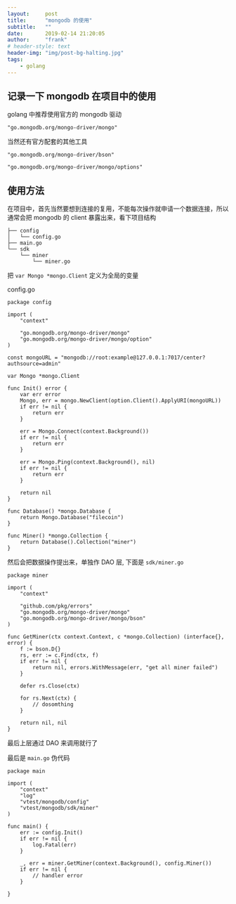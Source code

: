 ```yaml
---
layout:     post
title:      "mongodb 的使用"
subtitle:   ""
date:       2019-02-14 21:20:05
author:     "frank"
# header-style: text
header-img: "img/post-bg-halting.jpg"
tags:
    - golang
---
```



## 记录一下 mongodb 在项目中的使用

golang 中推荐使用官方的 mongodb 驱动	
```
"go.mongodb.org/mongo-driver/mongo"
```

当然还有官方配套的其他工具	
```
"go.mongodb.org/mongo-driver/bson"

"go.mongodb.org/mongo-driver/mongo/options"
```

## 使用方法
在项目中，首先当然要想到连接的复用，不能每次操作就申请一个数据连接，所以通常会把 mongodb 的 client 暴露出来，看下项目结构	
```
├── config
│   └── config.go
├── main.go
└── sdk
    └── miner
        └── miner.go
```

把 `var Mongo *mongo.Client` 定义为全局的变量

config.go 

```
package config

import (
	"context"

	"go.mongodb.org/mongo-driver/mongo"
	"go.mongodb.org/mongo-driver/mongo/option"
)

const mongoURL = "mongodb://root:example@127.0.0.1:7017/center?authsource=admin"

var Mongo *mongo.Client

func Init() error {
	var err error 
	Mongo, err = mongo.NewClient(option.Client().ApplyURI(mongoURL))
	if err != nil {
		return err
	}

	err = Mongo.Connect(context.Background())
	if err != nil {
		return err
	}

	err = Mongo.Ping(context.Background(), nil)
	if err != nil {
		return err
	}

	return nil
}

func Database() *mongo.Database {
	return Mongo.Database("filecoin")
}

func Miner() *mongo.Collection {
	return Database().Collection("miner")
}

```

然后会把数据操作提出来，单独作 DAO 层, 下面是 `sdk/miner.go`	
```
package miner

import (
	"context"

	"github.com/pkg/errors"
	"go.mongodb.org/mongo-driver/mongo"
	"go.mongodb.org/mongo-driver/mongo/bson"
)

func GetMiner(ctx context.Context, c *mongo.Collection) (interface{}, error) {
	f := bson.D{}
	rs, err := c.Find(ctx, f)
	if err != nil {
		return nil, errors.WithMessage(err, "get all miner failed")
	}

	defer rs.Close(ctx)

	for rs.Next(ctx) {
		// dosomthing
	}

	return nil, nil
}

```

最后上层通过 DAO 来调用就行了 

最后是 `main.go` 伪代码 
```
package main

import (
	"context"
	"log"
	"vtest/mongodb/config"
	"vtest/mongodb/sdk/miner"
)

func main() {
	err := config.Init()
	if err != nil {
		log.Fatal(err)
	}

	_, err = miner.GetMiner(context.Background(), config.Miner())
	if err != nil {
		// handler error
	}

}
```